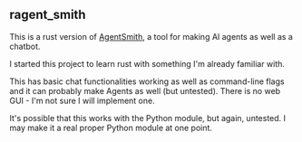 ## ragent_smith

This is a rust version of [AgentSmith](https://github.com/mattyleecifer/AgentSmithU), a tool for making AI agents as well as a chatbot.

I started this project to learn rust with something I'm already familiar with.

This has basic chat functionalities working as well as command-line flags and it can probably make Agents as well (but untested). There is no web GUI - I'm not sure I will implement one.

It's possible that this works with the Python module, but again, untested. I may make it a real proper Python module at one point. 

